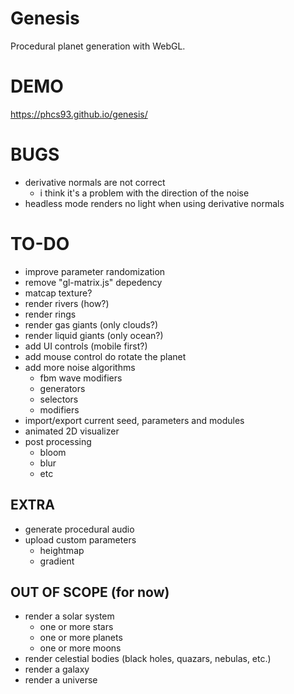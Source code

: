 # Genesis
Procedural planet generation with WebGL.

# DEMO
https://phcs93.github.io/genesis/

# BUGS
* derivative normals are not correct
  * i think it's a problem with the direction of the noise
* headless mode renders no light when using derivative normals

# TO-DO
* improve parameter randomization
* remove "gl-matrix.js" depedency
* matcap texture?
* render rivers (how?)
* render rings
* render gas giants (only clouds?)
* render liquid giants (only ocean?)
* add UI controls (mobile first?)
* add mouse control do rotate the planet
* add more noise algorithms
  * fbm wave modifiers
  * generators
  * selectors
  * modifiers
* import/export current seed, parameters and modules
* animated 2D visualizer
* post processing
  * bloom
  * blur
  * etc

## EXTRA
* generate procedural audio
* upload custom parameters
  * heightmap
  * gradient

## OUT OF SCOPE (for now)
* render a solar system
  * one or more stars
  * one or more planets
  * one or more moons
* render celestial bodies (black holes, quazars, nebulas, etc.)
* render a galaxy
* render a universe
